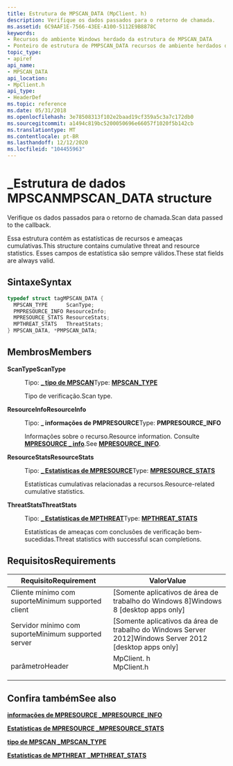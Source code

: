```yaml
---
title: Estrutura de MPSCAN_DATA (MpClient. h)
description: Verifique os dados passados para o retorno de chamada.
ms.assetid: 6C9AAF1E-7566-43EE-A100-5112E9B8878C
keywords:
- Recursos do ambiente Windows herdado da estrutura de MPSCAN_DATA
- Ponteiro de estrutura de PMPSCAN_DATA recursos de ambiente herdados do Windows
topic_type:
- apiref
api_name:
- MPSCAN_DATA
api_location:
- MpClient.h
api_type:
- HeaderDef
ms.topic: reference
ms.date: 05/31/2018
ms.openlocfilehash: 3e78508313f102e2baad19cf359a5c3a7c172db0
ms.sourcegitcommit: a1494c819bc5200050696e66057f1020f5b142cb
ms.translationtype: MT
ms.contentlocale: pt-BR
ms.lasthandoff: 12/12/2020
ms.locfileid: "104455963"
---
```

# <a name="mpscan_data-structure"></a><span data-ttu-id="12fd2-105">\_Estrutura de dados MPSCAN</span><span class="sxs-lookup"><span data-stu-id="12fd2-105">MPSCAN\_DATA structure</span></span>

<span data-ttu-id="12fd2-106">Verifique os dados passados para o retorno de chamada.</span><span class="sxs-lookup"><span data-stu-id="12fd2-106">Scan data passed to the callback.</span></span>

<span data-ttu-id="12fd2-107">Essa estrutura contém as estatísticas de recursos e ameaças cumulativas.</span><span class="sxs-lookup"><span data-stu-id="12fd2-107">This structure contains cumulative threat and resource statistics.</span></span> <span data-ttu-id="12fd2-108">Esses campos de estatística são sempre válidos.</span><span class="sxs-lookup"><span data-stu-id="12fd2-108">These stat fields are always valid.</span></span>

## <a name="syntax"></a><span data-ttu-id="12fd2-109">Sintaxe</span><span class="sxs-lookup"><span data-stu-id="12fd2-109">Syntax</span></span>


```C++
typedef struct tagMPSCAN_DATA {
  MPSCAN_TYPE      ScanType;
  PMPRESOURCE_INFO ResourceInfo;
  MPRESOURCE_STATS ResourceStats;
  MPTHREAT_STATS   ThreatStats;
} MPSCAN_DATA, *PMPSCAN_DATA;
```



## <a name="members"></a><span data-ttu-id="12fd2-110">Membros</span><span class="sxs-lookup"><span data-stu-id="12fd2-110">Members</span></span>

<dl> <dt>

<span data-ttu-id="12fd2-111">**ScanType**</span><span class="sxs-lookup"><span data-stu-id="12fd2-111">**ScanType**</span></span>
</dt> <dd>

<span data-ttu-id="12fd2-112">Tipo: **[ **\_ tipo de MPSCAN**](mpscan-type.md)**</span><span class="sxs-lookup"><span data-stu-id="12fd2-112">Type: **[**MPSCAN\_TYPE**](mpscan-type.md)**</span></span>

</dd> <dd>

<span data-ttu-id="12fd2-113">Tipo de verificação.</span><span class="sxs-lookup"><span data-stu-id="12fd2-113">Scan type.</span></span>

</dd> <dt>

<span data-ttu-id="12fd2-114">**ResourceInfo**</span><span class="sxs-lookup"><span data-stu-id="12fd2-114">**ResourceInfo**</span></span>
</dt> <dd>

<span data-ttu-id="12fd2-115">Tipo: **\_ informações de PMPRESOURCE**</span><span class="sxs-lookup"><span data-stu-id="12fd2-115">Type: **PMPRESOURCE\_INFO**</span></span>

</dd> <dd>

<span data-ttu-id="12fd2-116">Informações sobre o recurso.</span><span class="sxs-lookup"><span data-stu-id="12fd2-116">Resource information.</span></span> <span data-ttu-id="12fd2-117">Consulte [**MPRESOURCE \_ info**](mpresource-info.md).</span><span class="sxs-lookup"><span data-stu-id="12fd2-117">See [**MPRESOURCE\_INFO**](mpresource-info.md).</span></span>

</dd> <dt>

<span data-ttu-id="12fd2-118">**ResourceStats**</span><span class="sxs-lookup"><span data-stu-id="12fd2-118">**ResourceStats**</span></span>
</dt> <dd>

<span data-ttu-id="12fd2-119">Tipo: **[ **\_ Estatísticas de MPRESOURCE**](mpresource-stats.md)**</span><span class="sxs-lookup"><span data-stu-id="12fd2-119">Type: **[**MPRESOURCE\_STATS**](mpresource-stats.md)**</span></span>

</dd> <dd>

<span data-ttu-id="12fd2-120">Estatísticas cumulativas relacionadas a recursos.</span><span class="sxs-lookup"><span data-stu-id="12fd2-120">Resource-related cumulative statistics.</span></span>

</dd> <dt>

<span data-ttu-id="12fd2-121">**ThreatStats**</span><span class="sxs-lookup"><span data-stu-id="12fd2-121">**ThreatStats**</span></span>
</dt> <dd>

<span data-ttu-id="12fd2-122">Tipo: **[ **\_ Estatísticas de MPTHREAT**](mpthreat-stats.md)**</span><span class="sxs-lookup"><span data-stu-id="12fd2-122">Type: **[**MPTHREAT\_STATS**](mpthreat-stats.md)**</span></span>

</dd> <dd>

<span data-ttu-id="12fd2-123">Estatísticas de ameaças com conclusões de verificação bem-sucedidas.</span><span class="sxs-lookup"><span data-stu-id="12fd2-123">Threat statistics with successful scan completions.</span></span>

</dd> </dl>

## <a name="requirements"></a><span data-ttu-id="12fd2-124">Requisitos</span><span class="sxs-lookup"><span data-stu-id="12fd2-124">Requirements</span></span>



| <span data-ttu-id="12fd2-125">Requisito</span><span class="sxs-lookup"><span data-stu-id="12fd2-125">Requirement</span></span> | <span data-ttu-id="12fd2-126">Valor</span><span class="sxs-lookup"><span data-stu-id="12fd2-126">Value</span></span> |
|-------------------------------------|---------------------------------------------------------------------------------------|
| <span data-ttu-id="12fd2-127">Cliente mínimo com suporte</span><span class="sxs-lookup"><span data-stu-id="12fd2-127">Minimum supported client</span></span><br/> | <span data-ttu-id="12fd2-128">\[Somente aplicativos de área de trabalho do Windows 8\]</span><span class="sxs-lookup"><span data-stu-id="12fd2-128">Windows 8 \[desktop apps only\]</span></span><br/>                                            |
| <span data-ttu-id="12fd2-129">Servidor mínimo com suporte</span><span class="sxs-lookup"><span data-stu-id="12fd2-129">Minimum supported server</span></span><br/> | <span data-ttu-id="12fd2-130">\[Somente aplicativos da área de trabalho do Windows Server 2012\]</span><span class="sxs-lookup"><span data-stu-id="12fd2-130">Windows Server 2012 \[desktop apps only\]</span></span><br/>                                  |
| <span data-ttu-id="12fd2-131">parâmetro</span><span class="sxs-lookup"><span data-stu-id="12fd2-131">Header</span></span><br/>                   | <dl> <span data-ttu-id="12fd2-132"><dt>MpClient. h</dt></span><span class="sxs-lookup"><span data-stu-id="12fd2-132"><dt>MpClient.h</dt></span></span> </dl> |



## <a name="see-also"></a><span data-ttu-id="12fd2-133">Confira também</span><span class="sxs-lookup"><span data-stu-id="12fd2-133">See also</span></span>

<dl> <dt>

[<span data-ttu-id="12fd2-134">**informações de MPRESOURCE \_**</span><span class="sxs-lookup"><span data-stu-id="12fd2-134">**MPRESOURCE\_INFO**</span></span>](mpresource-info.md)
</dt> <dt>

[<span data-ttu-id="12fd2-135">**Estatísticas de MPRESOURCE \_**</span><span class="sxs-lookup"><span data-stu-id="12fd2-135">**MPRESOURCE\_STATS**</span></span>](mpresource-stats.md)
</dt> <dt>

[<span data-ttu-id="12fd2-136">**tipo de MPSCAN \_**</span><span class="sxs-lookup"><span data-stu-id="12fd2-136">**MPSCAN\_TYPE**</span></span>](mpscan-type.md)
</dt> <dt>

[<span data-ttu-id="12fd2-137">**Estatísticas de MPTHREAT \_**</span><span class="sxs-lookup"><span data-stu-id="12fd2-137">**MPTHREAT\_STATS**</span></span>](mpthreat-stats.md)
</dt> </dl>

 

 





